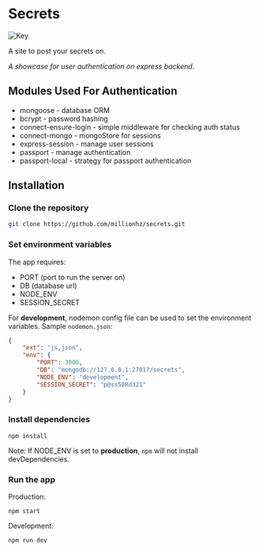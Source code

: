 # Secrets
![Key](./public/images/favicon.ico) 

A site to post your secrets on.

*A showcase for user authentication on express backend.*

## Modules Used For Authentication

- mongoose - database ORM
- bcrypt - password hashing
- connect-ensure-login - simple middleware for checking auth status
- connect-mongo - mongoStore for sessions
- express-session - manage user sessions
- passport - manage authentication
- passport-local - strategy for passport authentication


## Installation

### Clone the repository

```bash
git clone https://github.com/millionhz/secrets.git
```

### Set environment variables

The app requires:
- PORT (port to run the server on)
- DB (database url)
- NODE_ENV
- SESSION_SECRET

For **development**, nodemon config file can be used to set the environment variables.
Sample `nodemon.json`:

```json
{
    "ext": "js,json",
    "env": {
        "PORT": 3000,
        "DB": "mongodb://127.0.0.1:27017/secrets",
        "NODE_ENV": "development",
        "SESSION_SECRET": "p@ss50Rd321"
    }
}
```

### Install dependencies

```
npm install
```

Note: If NODE_ENV is set to **production**, `npm` will not install devDependencies.

### Run the app

Production:
```
npm start
```

Development:
```
npm run dev
```